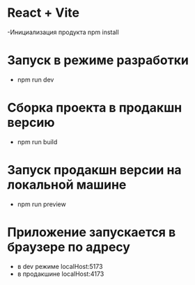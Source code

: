 # React + Vite
  -Инициализация продукта npm install
# Запуск в режиме разработки
  - npm run dev
# Сборка проекта в продакшн версию
  - npm run build
# Запуск продакшн версии на локальной машине
  - npm run preview
# Приложение запускается в браузере по адресу
  - в dev режиме localHost:5173
  - в продакшине localHost:4173
